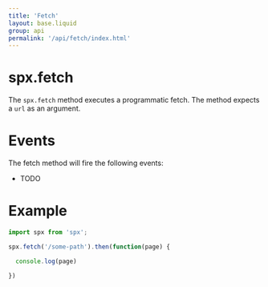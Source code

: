 ```yaml
---
title: 'Fetch'
layout: base.liquid
group: api
permalink: '/api/fetch/index.html'
---
```


# spx.fetch

The `spx.fetch` method executes a programmatic fetch. The method expects a `url` as an argument.

# Events

The fetch method will fire the following events:

- TODO

# Example

<!--prettier-ignore-->
```js
import spx from 'spx';

spx.fetch('/some-path').then(function(page) {

  console.log(page)

})


```
